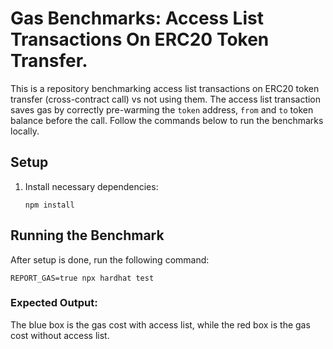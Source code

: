 # Gas Benchmarks: Access List Transactions On ERC20 Token Transfer.

This is a repository benchmarking access list transactions on ERC20 token transfer (cross-contract call) vs not using them. The access list transaction saves gas by correctly pre-warming the `token` address, `from` and `to` token balance before the call. Follow the commands below to run the benchmarks locally.

## Setup
    
 1. Install necessary dependencies:

    ```shell
    npm install
    ```
## Running the Benchmark

After setup is done, run the following command:

```shell
REPORT_GAS=true npx hardhat test
```
### Expected Output:



The blue box is the gas cost with access list, while the red box is the gas cost without access list.

